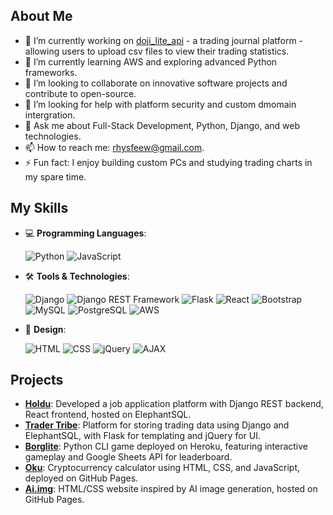 ## About Me

- 🔭 I’m currently working on [doji_lite_api](https://github.com/Ry-F3/doji_lite_api) - a trading journal platform - allowing users to upload csv files to view their trading statistics.
- 🌱 I’m currently learning AWS and exploring advanced Python frameworks.
- 👯 I’m looking to collaborate on innovative software projects and contribute to open-source.
- 🤔 I’m looking for help with platform security and custom dmomain intergration.
- 💬 Ask me about Full-Stack Development, Python, Django, and web technologies.
- 📫 How to reach me: [rhysfeew@gmail.com](mailto:rhysfeew@gmail.com).
- ⚡ Fun fact: I enjoy building custom PCs and studying trading charts in my spare time.

## My Skills

- 💻 **Programming Languages**:

  ![Python](https://img.shields.io/badge/-Python-3776AB?logo=python&logoColor=white)
  ![JavaScript](https://img.shields.io/badge/-JavaScript-F7DF1E?logo=javascript&logoColor=black)

- 🛠 **Tools & Technologies**:

  ![Django](https://img.shields.io/badge/-Django-092D39?logo=django&logoColor=white)
  ![Django REST Framework](https://img.shields.io/badge/-Django%20REST%20Framework-FF8C00?logo=django&logoColor=white)
  ![Flask](https://img.shields.io/badge/-Flask-000000?logo=flask&logoColor=white)
  ![React](https://img.shields.io/badge/-React-61DAFB?logo=react&logoColor=black)
  ![Bootstrap](https://img.shields.io/badge/-Bootstrap-563D7C?logo=bootstrap&logoColor=white)
  ![MySQL](https://img.shields.io/badge/-MySQL-4479A1?logo=mysql&logoColor=white)
  ![PostgreSQL](https://img.shields.io/badge/-PostgreSQL-336791?logo=postgresql&logoColor=white)
  ![AWS](https://img.shields.io/badge/-AWS-232F3E?logo=amazonaws&logoColor=white)

- 🎨 **Design**:

  ![HTML](https://img.shields.io/badge/-HTML-E34F26?logo=html5&logoColor=white)
  ![CSS](https://img.shields.io/badge/-CSS-1572B6?logo=css3&logoColor=white)
  ![jQuery](https://img.shields.io/badge/-jQuery-0769AD?logo=jquery&logoColor=white)
  ![AJAX](https://img.shields.io/badge/-AJAX-005B96?logo=ajax&logoColor=white)

## Projects

- [**Holdu**](https://github.com/Ry-F3/holdu): Developed a job application platform with Django REST backend, React frontend, hosted on ElephantSQL.
- [**Trader Tribe**](https://github.com/Ry-F3/trading-journal): Platform for storing trading data using Django and ElephantSQL, with Flask for templating and jQuery for UI.
- [**Borglite**](https://github.com/Ry-F3/BorgLite): Python CLI game deployed on Heroku, featuring interactive gameplay and Google Sheets API for leaderboard.
- [**Oku**](https://github.com/Ry-F3/Oku): Cryptocurrency calculator using HTML, CSS, and JavaScript, deployed on GitHub Pages.
- [**Ai.img**](https://github.com/Ry-F3/ai-img): HTML/CSS website inspired by AI image generation, hosted on GitHub Pages.
